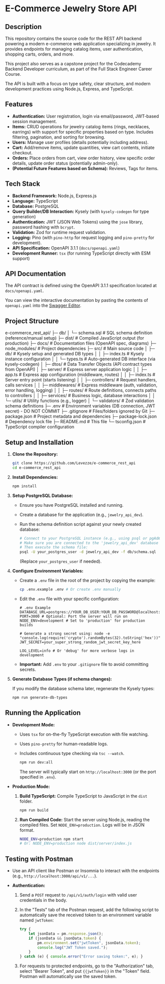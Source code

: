 # E-Commerce Jewelry Store API

## Description

This repository contains the source code for the REST API backend powering a modern e-commerce web application specializing in jewelry. It provides endpoints for managing catalog items, user authentication, shopping carts, orders, and more.

This project also serves as a capstone project for the Codecademy Backend Developer curriculum, as part of the Full Stack Engineer Career Course.

The API is built with a focus on type safety, clear structure, and modern development practices using Node.js, Express, and TypeScript.

## Features

* **Authentication:** User registration, login via email/password, JWT-based session management.
* **Items:** CRUD operations for jewelry catalog items (rings, necklaces, earrings) with support for specific properties based on type. Includes filtering, pagination, and sorting for browsing.
* **Users:** Manage user profiles (details potentially including address).
* **Cart:** Add/remove items, update quantities, view cart contents, initiate checkout.
* **Orders:** Place orders from cart, view order history, view specific order details, update order status (potentially admin-only).
* **(Potential Future Features based on Schema):** Reviews, Tags for items.

## Tech Stack

* **Backend Framework:** Node.js, Express.js
* **Language:** TypeScript
* **Database:** PostgreSQL
* **Query Builder/DB Interaction:** Kysely (with `kysely-codegen` for type generation)
* **Authentication:** JWT (JSON Web Tokens) using the `jose` library, password hashing with `bcrypt`.
* **Validation:** Zod for runtime request validation.
* **Logging:** Pino (with `pino-http` for request logging and `pino-pretty` for development).
* **API Specification:** OpenAPI 3.1.1 (`docs/openapi.yaml`)
* **Development Runner:** `tsx` (for running TypeScript directly with ESM support)

## API Documentation

The API contract is defined using the OpenAPI 3.1.1 specification located at `docs/openapi.yaml`.

You can view the interactive documentation by pasting the contents of `openapi.yaml` into the [Swagger Editor](https://editor.swagger.io/).

## Project Structure

e-commerce_rest_api/
├─ db/
│  └─ schema.sql         # SQL schema definition (reference/manual setup)
├─ dist/                  # Compiled JavaScript output (for production)
├─ docs/                  # Documentation files (OpenAPI spec, diagrams)
├─ node_modules/          # Project dependencies
├─ src/                   # Main source code
│  ├─ db/                 # Kysely setup and generated DB types
│  │  ├─ index.ts       # Kysely instance configuration
│  │  └─ types.ts       # Auto-generated DB interface (via kysely-codegen)
│  ├─ dtos/               # Data Transfer Objects (API contract types from OpenAPI)
│  ├─ server/             # Express server application logic
│  │  ├─ app.ts         # Express app configuration (middleware, routes)
│  │  ├─ index.ts       # Server entry point (starts listening)
│  │  ├─ controllers/   # Request handlers, calls services
│  │  ├─ middlewares/   # Express middleware (auth, validation, error handling, logging)
│  │  ├─ routes/        # Route definitions, connects paths to controllers
│  │  ├─ services/      # Business logic, database interactions
│  │  └─ utils/         # Utility functions (e.g., logger)
│  └─ validators/         # Zod validation schema definitions
├─ .env                   # Environment variables (DB connection, JWT secret) - DO NOT COMMIT
├─ .gitignore             # Files/folders ignored by Git
├─ package.json           # Project metadata and dependencies
├─ package-lock.json      # Dependency lock file
├─ README.md              # This file
└─ tsconfig.json          # TypeScript compiler configuration

## Setup and Installation

1. **Clone the Repository:**

    ```bash
    git clone https://github.com/Levezze/e-commerce_rest_api
    cd e-commerce_rest_api
    ```

2. **Install Dependencies:**

    ```bash
    npm install
    ```

3. **Setup PostgreSQL Database:**
    * Ensure you have PostgreSQL installed and running.
    * Create a database for the application (e.g., `jewelry_api_dev`).
    * Run the schema definition script against your newly created database:

        ```bash
        # Connect to your PostgreSQL instance (e.g., using psql or pgAdmin)
        # Make sure you are connected to the 'jewelry_api_dev' database
        # Then execute the schema file:
        psql -U your_postgres_user -d jewelry_api_dev -f db/schema.sql
        ```

        (Replace `your_postgres_user` if needed).

4. **Configure Environment Variables:**
    * Create a `.env` file in the root of the project by copying the example:

        ```bash
        cp .env.example .env # Or create .env manually
        ```

    * Edit the `.env` file with your specific configuration:

        ```dotenv
        # .env Example
        DATABASE_URL=postgres://YOUR_DB_USER:YOUR_DB_PASSWORD@localhost:5432/jewelry_api_dev
        PORT=3000 # Optional: Port the server will run on
        NODE_ENV=development # Set to 'production' for production builds

        # Generate a strong secret using: node -e "console.log(require('crypto').randomBytes(32).toString('hex'))"
        JWT_SECRET=your_super_strong_random_jwt_secret_key_here

        LOG_LEVEL=info # Or 'debug' for more verbose logs in development
        ```

    * **Important:** Add `.env` to your `.gitignore` file to avoid committing secrets.

5. **Generate Database Types (if schema changes):**

    If you modify the database schema later, regenerate the Kysely types:

    ```bash
    npm run generate-db-types
    ```

## Running the Application

* **Development Mode:**

  * Uses `tsx` for on-the-fly TypeScript execution with file watching.
  * Uses `pino-pretty` for human-readable logs.
  * Includes continuous type checking via `tsc --watch`.

    ```bash
    npm run dev:all
    ```

    The server will typically start on `http://localhost:3000` (or the port specified in `.env`).

* **Production Mode:**
    1. **Build TypeScript:** Compile TypeScript to JavaScript in the `dist` folder.

        ```bash
        npm run build
        ```

    2. **Run Compiled Code:** Start the server using Node.js, reading the compiled files. Set `NODE_ENV=production`. Logs will be in JSON format.

        ```bash
        NODE_ENV=production npm start
        # Or: NODE_ENV=production node dist/server/index.js
        ```

## Testing with Postman

* Use an API client like Postman or Insomnia to interact with the endpoints (e.g., `http://localhost:3000/api/v1/...`).
* **Authentication:**

    1. Send a `POST` request to `/api/v1/auth/login` with valid user credentials in the body.
    2. In the "Tests" tab of the Postman request, add the following script to automatically save the received token to an environment variable named `jwtToken`:

        ```javascript
        try {
            let jsonData = pm.response.json();
            if (jsonData && jsonData.token) {
                pm.environment.set("jwtToken", jsonData.token);
                console.log("JWT Token saved.");
            }
        } catch (e) { console.error("Error saving token:", e); }
        ```

    3. For requests to protected endpoints, go to the "Authorization" tab, select "Bearer Token", and put `{{jwtToken}}` in the "Token" field. Postman will automatically use the saved token.
